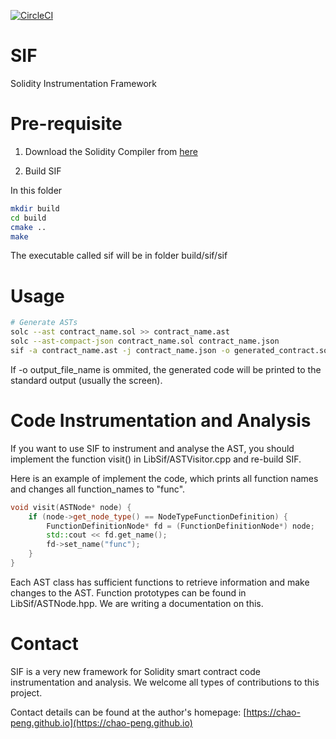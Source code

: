[![CircleCI](https://circleci.com/gh/chao-peng/SIF.svg?style=svg)](https://circleci.com/gh/chao-peng/SIF)


# SIF
Solidity Instrumentation Framework

# Pre-requisite

1. Download the Solidity Compiler from [here](https://github.com/ethereum/solidity/releases/tag/v0.4.25)

2. Build SIF

In this folder
```bash
mkdir build
cd build
cmake ..
make
```

The executable called sif will be in folder build/sif/sif

# Usage

```bash
# Generate ASTs 
solc --ast contract_name.sol >> contract_name.ast
solc --ast-compact-json contract_name.sol contract_name.json
sif -a contract_name.ast -j contract_name.json -o generated_contract.sol
```

If -o output_file_name is ommited, the generated code will be printed to the standard output (usually the screen).

# Code Instrumentation and Analysis

If you want to use SIF to instrument and analyse the AST, you should implement the function visit() in LibSif/ASTVisitor.cpp and re-build SIF.

Here is an example of implement the code, which prints all function names and changes all function_names to "func".

```c++
void visit(ASTNode* node) {
    if (node->get_node_type() == NodeTypeFunctionDefinition) {
        FunctionDefinitionNode* fd = (FunctionDefinitionNode*) node;
        std::cout << fd.get_name();
        fd->set_name("func");
    }
}
```

Each AST class has sufficient functions to retrieve information and make changes to the AST. Function prototypes can be found in LibSif/ASTNode.hpp. We are writing a documentation on this.

# Contact 

SIF is a very new framework for Solidity smart contract code instrumentation and analysis. We welcome all types of contributions to this project.

Contact details can be found at the author's homepage: [https://chao-peng.github.io](https://chao-peng.github.io)
